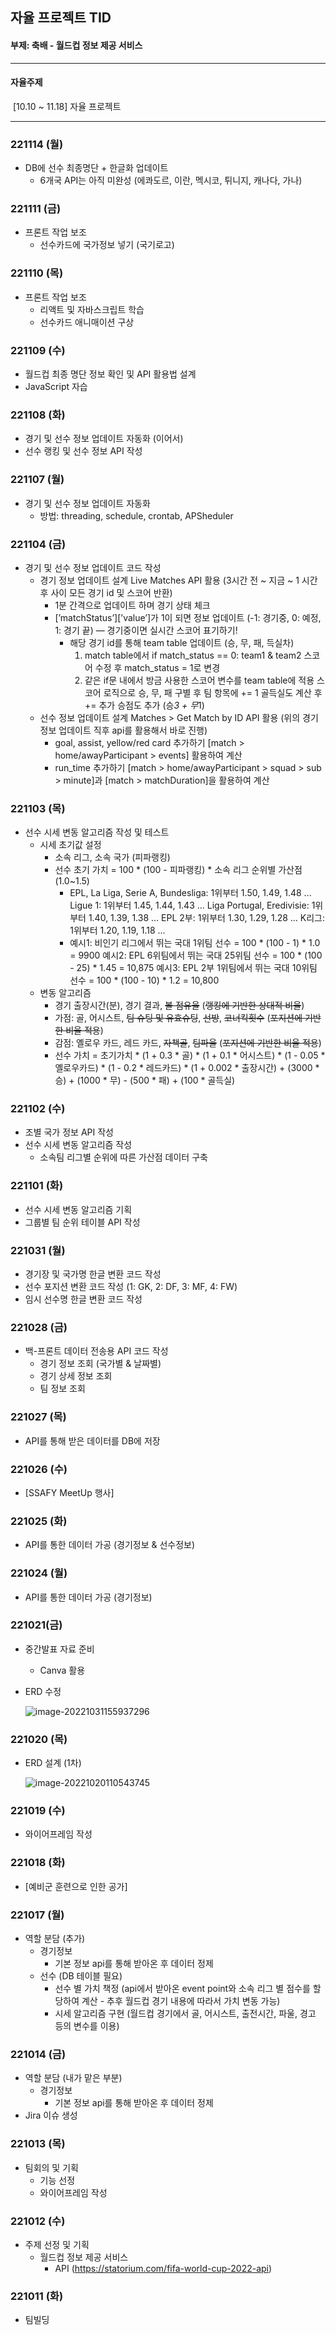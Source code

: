 ## 자율 프로젝트 TID

#### 부제: 축배 - 월드컵 정보 제공 서비스



---

#### 자율주제

​	[10.10 ~ 11.18] 자율 프로젝트

---



### 221114 (월)

- DB에 선수 최종명단 + 한글화 업데이트
  - 6개국 API는 아직 미완성 (에콰도르, 이란, 멕시코, 튀니지, 캐나다, 가나)




### 221111 (금)

- 프론트 작업 보조
  - 선수카드에 국가정보 넣기 (국기로고)



### 221110 (목)

- 프론트 작업 보조
  - 리액트 및 자바스크립트 학습
  - 선수카드 애니매이션 구상




### 221109 (수)

- 월드컵 최종 명단 정보 확인 및 API 활용법 설계
- JavaScript 자습



### 221108 (화)

- 경기 및 선수 정보 업데이트 자동화 (이어서)
- 선수 랭킹 및 선수 정보 API 작성



### 221107 (월)

- 경기 및 선수 정보 업데이트 자동화
  - 방법: threading, schedule, crontab, APSheduler




### 221104 (금)

- 경기 및 선수 정보 업데이트 코드 작성
  - 경기 정보 업데이트 설계
    Live Matches API 활용 (3시간 전 ~ 지금 ~ 1 시간 후 사이 모든 경기 id 및 스코어 반환)
    - 1분 간격으로 업데이트 하며 경기 상태 체크
    - [’matchStatus’][’value’]가 1이 되면 정보 업데이트 (-1: 경기중, 0: 예정, 1: 경기 끝) — 경기중이면 실시간 스코어 표기하기!
      - 해당 경기 id를 통해 team table 업데이트 (승, 무, 패, 득실차)
        1. match table에서 if match_status == 0: team1 & team2 스코어 수정 후 match_status = 1로 변경
        2. 같은 if문 내에서 방금 사용한 스코어 변수를 team table에 적용 스코어 로직으로 승, 무, 패 구별 후 팀 항목에 += 1 골득실도 계산 후 += 추가 승점도 추가 (승*3 + 무*1)
  - 선수 정보 업데이트 설계
    Matches > Get Match by ID API 활용
    (위의 경기 정보 업데이트 직후 api를 활용해서 바로 진행)
    - goal, assist, yellow/red card 추가하기 [match > home/awayParticipant > events] 활용하여 계산
    - run_time 추가하기 [match > home/awayParticipant > squad > sub > minute]과 [match > matchDuration]을 활용하여 계산




### 221103 (목)

- 선수 시세 변동 알고리즘 작성 및 테스트
  - 시세 초기값 설정
    - 소속 리그, 소속 국가 (피파랭킹)
    - 선수 초기 가치 = 100 * (100 - 피파랭킹) * 소속 리그 순위별 가산점 (1.0~1.5)
      - EPL, La Liga, Serie A, Bundesliga: 1위부터 1.50, 1.49, 1.48 ...
        Ligue 1: 1위부터 1.45, 1.44, 1.43 ...
        Liga Portugal, Eredivisie: 1위부터 1.40, 1.39, 1.38 ...
        EPL 2부: 1위부터 1.30, 1.29,  1.28 ...
        K리그: 1위부터 1.20, 1.19, 1.18 ...
      - 예시1: 비인기 리그에서 뛰는 국대 1위팀 선수 = 100 * (100 - 1) * 1.0 = 9900
        예시2: EPL 6위팀에서 뛰는 국대 25위팀 선수 = 100 * (100 - 25) * 1.45 = 10,875
        예시3: EPL 2부 1위팀에서 뛰는 국대 10위팀 선수 = 100 * (100 - 10) * 1.2 = 10,800
  - 변동 알고리즘
    - 경기 출장시간(분), 경기 결과, ~~볼 점유율~~ (~~랭킹에 기반한 상대적 비율~~)
    - 가점: 골, 어시스트, ~~팀 슈팅 및 유효슈팅~~, ~~선방~~, ~~코너킥횟수~~ (~~포지션에 기반한 비율 적용~~)
    - 감점: 옐로우 카드, 레드 카드, ~~자책골~~, ~~팀파울~~  (~~포지션에 기반한 비율 적용~~)
    - 선수 가치 = 초기가치 * (1 + 0.3 * 골) * (1 + 0.1 * 어시스트) * (1 - 0.05 * 옐로우카드) * (1 - 0.2 * 레드카드) * (1 + 0.002 * 출장시간) +
      (3000 * 승) + (1000 * 무) - (500 * 패) + (100 * 골득실)



### 221102 (수)

- 조별 국가 정보 API 작성
- 선수 시세 변동 알고리즘 작성
  - 소속팀 리그별 순위에 따른 가산점 데이터 구축




### 221101 (화)

- 선수 시세 변동 알고리즘 기획
- 그룹별 팀 순위 테이블 API 작성



### 221031 (월)

- 경기장 및 국가명 한글 변환 코드 작성
- 선수 포지션 변환 코드 작성 (1: GK, 2: DF, 3: MF, 4: FW)
- 임시 선수명 한글 변환 코드 작성



### 221028 (금)

- 백-프론트 데이터 전송용 API 코드 작성
  - 경기 정보 조회 (국가별 & 날짜별)
  - 경기 상세 정보 조회
  - 팀 정보 조회




### 221027 (목)

- API를 통해 받은 데이터를 DB에 저장



### 221026 (수)

- [SSAFY MeetUp 행사]



### 221025 (화)

- API를 통한 데이터 가공 (경기정보 & 선수정보)



### 221024 (월)

- API를 통한 데이터 가공 (경기정보)



### 221021(금)

- 중간발표 자료 준비
  - Canva 활용
  
- ERD 수정

  ![image-20221031155937296](%5B%EC%9E%90%EC%9C%A8%20%ED%94%84%EB%A1%9C%EC%A0%9D%ED%8A%B8%20TID%5D.assets/image-20221031155937296.png)




### 221020 (목)

- ERD 설계 (1차)

  ![image-20221020110543745](%5B%EC%9E%90%EC%9C%A8%20%ED%94%84%EB%A1%9C%EC%A0%9D%ED%8A%B8%20TID%5D.assets/image-20221020110543745.png)



### 221019 (수)

- 와이어프레임 작성



### 221018 (화)

- [예비군 훈련으로 인한 공가]



### 221017 (월)

- 역할 분담 (추가)
  - 경기정보
    - 기본 정보 api를 통해 받아온 후 데이터 정제
  - 선수 (DB 테이블 필요)
    - 선수 별 가치 책정 (api에서 받아온 event point와 소속 리그 별 점수를 할당하여 계산 - 추후 월드컵 경기 내용에 따라서 가치 변동 가능)
    - 시세 알고리즘 구현 (월드컵 경기에서 골, 어시스트, 출전시간, 파울, 경고 등의 변수를 이용)



### 221014 (금)

- 역할 분담 (내가 맡은 부분)
  - 경기정보
    - 기본 정보 api를 통해 받아온 후 데이터 정제
- Jira 이슈 생성



### 221013 (목)

- 팀회의 및 기획
  - 기능 선정
  - 와이어프레임 작성



### 221012 (수)

- 주제 선정 및 기획
  - 월드컵 정보 제공 서비스
    - API (https://statorium.com/fifa-world-cup-2022-api)



### 221011 (화)

- 팀빌딩